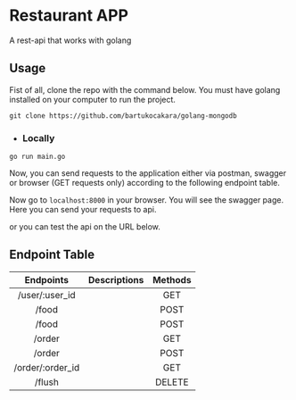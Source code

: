 # Restaurant APP

A rest-api that works with golang

## Usage

Fist of all, clone the repo with the command below. You must have golang installed on your computer to run the project.

```shell
git clone https://github.com/bartukocakara/golang-mongodb
```

+ ### Locally


```shell
go run main.go
```

Now, you can send requests to the application either via postman, swagger or browser (GET requests only) according to
the following endpoint table.


Now go to `localhost:8000` in your browser. You will see the swagger page. Here you can send your requests to api.

or you can test the api on the URL below.

## Endpoint Table

| Endpoints  | Descriptions |  Methods | 
| :------:|  :-----------:| :-----------:|
| /user/:user_id   |  | GET |
| /food   |  | POST |
| /food   |  | POST |
| /order  |  | GET | 
| /order  |  | POST | 
| /order/:order_id  |  | GET | 
| /flush  |  | DELETE |



